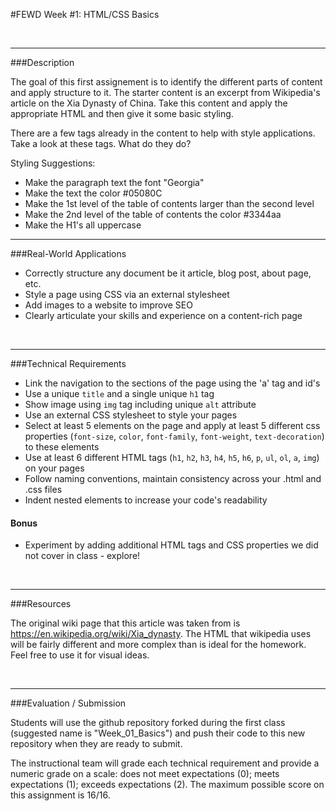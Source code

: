 #FEWD Week #1: HTML/CSS Basics


<br>

---


###Description


The goal of this first assignement is to identify the different parts of content and apply structure to it. The starter content is an excerpt from Wikipedia's article on the Xia Dynasty of China.  Take this content and apply the appropriate HTML and then give it some basic styling.

There are a few tags already in the content to help with style applications. Take a look at these tags. What do they do?

Styling Suggestions:
- Make the paragraph text the font "Georgia"
- Make the text the color #05080C
- Make the 1st level of the table of contents larger than the second level
- Make the 2nd level of the table of contents the color #3344aa
- Make the H1's all uppercase
---


###Real-World Applications


- Correctly structure any document be it article, blog post, about page, etc.
- Style a page using CSS via an external stylesheet
- Add images to a website to improve SEO
- Clearly articulate your skills and experience on a content-rich page


<br>

---


###Technical Requirements

- Link the navigation to the sections of the page using the 'a' tag and id's
- Use a unique `title` and a single unique `h1` tag
- Show image using `img` tag including unique `alt` attribute
- Use an external CSS stylesheet to style your pages
- Select at least 5 elements on the page and apply at least 5 different css properties (`font-size`, `color`, `font-family`, `font-weight`, `text-decoration`) to these elements
- Use at least 6 different HTML tags (`h1`, `h2`, `h3`, `h4`, `h5`, `h6`, `p`, `ul`, `ol`, `a`, `img`) on your pages
- Follow naming conventions, maintain consistency across your .html and .css files
- Indent nested elements to increase your code's readability

#### Bonus

- Experiment by adding additional HTML tags and CSS properties we did not cover in class - explore!


<br>

---

###Resources

The original wiki page that this article was taken from is https://en.wikipedia.org/wiki/Xia_dynasty.  The HTML that wikipedia uses will be fairly different and more complex than is ideal for the homework.  Feel free to use it for visual ideas.


<br>

---

###Evaluation / Submission

Students will use the github repository forked during the first class (suggested name is "Week_01_Basics") and push their code to this new repository when they are ready to submit.

The instructional team will grade each technical requirement and provide a numeric grade on a scale: does not meet expectations (0); meets expectations (1); exceeds expectations (2).  The maximum possible score on this assignment is 16/16.

